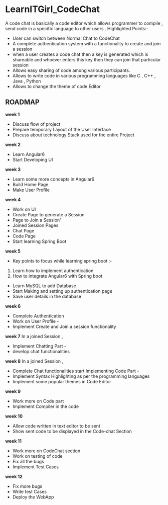 # LearnITGirl_CodeChat

A code chat is basically a code editor which allows programmer to compile , send  code in a specific language to other users . 
Highlighted Points:-
 

 -  User can switch between Normal Chat to CodeChat
 -  A complete  authentication system with a functionality to create and join a session
 - when a user creates a code chat then a key is generated which is
   shareable and whoever enters this key then they can join that particular session
 - Allows easy sharing of code among various participants.
 - Allows to write code in various programming languages like  C , C++ , Java , Python
 - Allows to change the theme of code Editor

## ROADMAP

**week 1** 
 - Discuss flow of project 
 - Prepare temporary Layout of the User Interface 
 - Discuss about technology Stack used for the entire Project

**week 2**
 - Learn Angular6 
 - Start Developing UI  

**week 3**
 - Learn some more concepts in Angular6
 - Build Home Page 
 - Make User Profile

**week 4**

 - Work on UI   
 -  Create Page to generate  a Session  
 -  Page to Join a Session'   
 - Joined Session Pages 
 -  Chat Page 
 - Code Page  
 -  Start  learning Spring Boot

**week 5**
- Key points to focus while learning spring boot :-  
1. Learn how to implement authentication  
2. How to integrate Angular6 with Spring boot  
- Learn MySQL to add Database  
- Start Making and setting up authentication page  
- Save user details in the database

**week 6**
- Complete Authentication
- Work on User Profile - 
- Implement Create and Join a session functionality

**week 7**
 In a joined Session , 
- Implement Chatting Part - 
- develop chat functionalities
 
**week 8**
In a joined Session ,
- Complete Chat functionalities 
 start Implementing Code Part - 
- Implement Syntax Highlighting as per the programming languages 
- Implement  some popular themes in Code Editor

**week 9**
- Work more on Code part 
- Implement Compiler in the code

**week 10**
- Allow  code written in text editor  to be sent 
- Show sent code to be displayed in the Code-chat Section

**week 11**
- Work more on CodeChat section
- Work on testing of code
- Fix all the bugs 
- Implement Test Cases

**week 12**
- Fix more bugs 
- Write test Cases
- Deploy the WebApp
